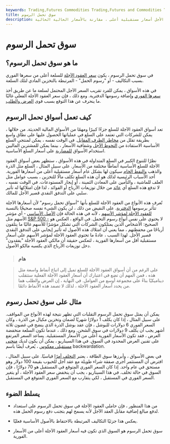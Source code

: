 ```yaml
---
keywords: Trading,Futures Commodities Trading,Futures and Commodities Trading
title: سوق تحمل الرسوم
description: سوق تحمل الرسوم هو سوق للعقود الآجلة حيث يكون للعقود طويلة الأجل أسعار مستقبلية أعلى ، مقارنة بالأسعار الحالية الحالية.
---
```


# سوق تحمل الرسوم
## ما هو سوق تحمل الرسوم؟

في سوق تحمل الرسوم ، يكون [سعر العقود الآجلة](/futures) للسلعة أعلى من سعرها الفوري بسبب التكاليف - أو "رسوم الحمل" - المرتبطة بالتخزين المادي لتلك السلعة.

في هذه الأسواق ، يمكن للفرد تقريب السعر الآجل المحتمل لسلعة ما عن طريق أخذ [سعرها الفوري](/spotprice) وإضافة رسومها الدفترية. ومع ذلك ، فإن سعر العقود الآجلة الفعلي غالبًا ما ينحرف عن هذا التوقع بسبب قوى [العرض والطلب](/law-of-supply-demand).

## كيف تعمل أسواق تحمل الرسوم

تعد أسواق العقود الآجلة للسلع جزءًا كبيرًا ومهمًا من الأسواق المالية الحديثة. من خلالها ، يمكن للشركات التي تعتمد على السلع في عملياتها الحصول عليها على نطاق واسع بطريقة تقلل من [مخاطر الطرف المقابل](/counterpartyrisk). في الوقت نفسه ، يمكن لمنتجي السلع الأساسية الاستفادة من [التحوط الآجل](/hedge) وشفافية الأسعار ، بينما يمكن للمشترين الماليين استخدام الأسواق [للمضاربة](/speculation) على أسعار السلع الأساسية.

نظرًا للتنوع الكبير في السلع المتداولة في هذه الأسواق ، ستظهر بعض أسواق العقود الآجلة للسلع الأساسية أنماطًا مختلفة من الأسعار. على سبيل المثال ، السلع مثل الذرة والذهب [والنفط الخام](/crude-oil) سيكون لها بشكل عام أسعار مستقبلية أعلى من أسعارها الفورية. أحد الأسباب الرئيسية لذلك هو أن هذه السلع تكلف مالًا للتخزين ، بسبب عوامل مثل العلف للماشية ، والتأمين على المعادن الثمينة ، أو إيجار المستودعات. في الوقت نفسه ، لا تدفع هذه السلع أي [عائد](/yield) من خلال توزيعات الأرباح أو الفوائد ، لذا فإن امتلاكها له تأثير سلبي على التدفق النقدي قصير الأجل للمالك.

تُعرف هذه الأنواع من العقود الآجلة للسلع بأنها "أسواق تحمل رسوم" لأن أسعارها الآجلة تتأثر برسومها [الدفترية](/carryingcharge). على النقيض من ذلك ، لن يكون الشيء نفسه صحيحًا بالنسبة [للعقود الآجلة لمؤشر الأسهم](/indexfutures) ، لأنه في هذه الحالة فإن [الأصل الأساسي](/underlying-asset) - أي مؤشر الأسهم مثل [S&P 500 -](/sp500) لا يحتوي على نفس أنواع رسوم التحمل. في الواقع ، العكس هو الصحيح: الأشخاص الذين يمتلكون الشركات التي تشكل مؤشرًا للأسهم غالبًا ما يتلقون أرباحًا من محفظتهم ، مما يعني أن امتلاك هذه الأصول له تأثير إيجابي على التدفق النقدي قصير الأجل. لهذا السبب ، عادةً ما تحتوي العقود الآجلة لمؤشر الأسهم على أسعار مستقبلية أقل من أسعارها الفورية ، لتعكس حقيقة أن مالكي العقود الآجلة "يفقدون" دخل توزيعات الأرباح الذي يكسبه مالكو الأصول.

> ### هام

> على الرغم من أن أسواق العقود الآجلة للسلع تميل إلى اتباع أنماط واسعة مثل هذه ، فمن المهم أن تضع في اعتبارك أن أسعار العقود الآجلة الفعلية ستتقلب ديناميكيًا بناءً على مجموعة أوسع من العوامل. في النهاية ، إن العرض والطلب هما من يحدد أسعار العقود الآجلة ، لذلك لا تصمد هذه الأنماط دائمًا.

>

## مثال على سوق تحمل رسوم

يمكن أن يمثل سوق تحمل الرسوم التقلبات التي تظهر نتيجة لهذه الأنواع من المواقف. على سبيل المثال ، إذا كان يكلف 1 دولارًا شهريًا لضمان وتخزين مكيال من الذرة ، وكان السعر الفوري 6 دولارات للبوشل ، فإن عقد بوشل الذرة الذي ينضج في غضون ثلاثة أشهر يجب أن يكلف 9 دولارات في سوق الشحن. ومع ذلك ، عندما تكون السلعة منخفضة العرض ، فقد تكون الأسعار الفورية أعلى من الأسعار المستقبلية. يساعد السعر المرتفع على تقنين العرض المحدود في السوق. في هذا السيناريو ، يمكن أن يكون لديك [منحنى مستقبلي معكوس](/invertedmarket) ، يُعرف أيضًا باسم backwardation.

في بعض الأسواق ، وأبرزها سوق الطاقة ، يعتبر [التخلف أمرًا](/backwardation) قياسيًا. على سبيل المثال ، افترض أن المستثمر أجرى صفقة شراء طويلة مع عقد آجل للحبوب بقيمة 100 دولار وهو مستحق في عام واحد. إذا كان السعر الفوري المتوقع في المستقبل هو 70 دولارًا ، فإن السوق في حالة تخلف. في هذا السيناريو ، يجب أن ينخفض سعر العقود الآجلة ، أو يتغير السعر الفوري في المستقبل ، لكي يتقارب مع السعر الفوري المتوقع في المستقبل.

## يسلط الضوء

- من هذا المنظور ، فإن حاملي العقود الآجلة في سوق تحمل الرسوم على استعداد لدفع مبالغ إضافية مقابل العقد الآجل لأنه يسمح لهم بتجنب دفع رسوم الحمل هذه.

- يعكس هذا جزئيًا التكاليف المرتبطة بالاحتفاظ بالأصول الأساسية فعليًا.

- سوق تحمل الرسوم هو السوق الذي تكون فيه أسعار العقود الآجلة أعلى من الأسعار الفورية.

